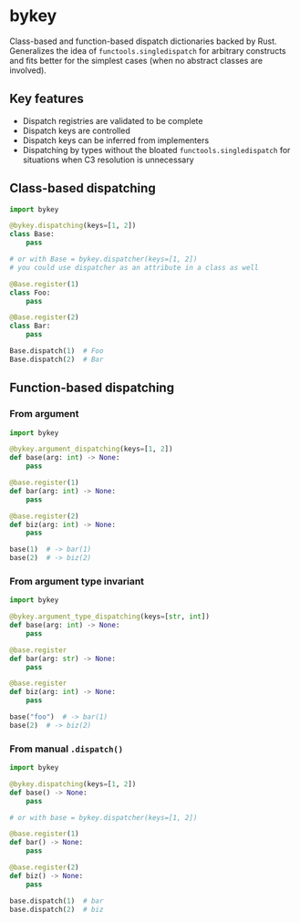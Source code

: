 # bykey
Class-based and function-based dispatch dictionaries backed by Rust.
Generalizes the idea of `functools.singledispatch` for arbitrary constructs and fits better for the simplest cases (when no abstract classes are involved).

## Key features
- Dispatch registries are validated to be complete
- Dispatch keys are controlled
- Dispatch keys can be inferred from implementers
- Dispatching by types without the bloated `functools.singledispatch` for situations when C3 resolution is unnecessary


## Class-based dispatching
```py
import bykey

@bykey.dispatching(keys=[1, 2])
class Base:
    pass

# or with Base = bykey.dispatcher(keys=[1, 2])
# you could use dispatcher as an attribute in a class as well

@Base.register(1)
class Foo:
    pass

@Base.register(2)
class Bar:
    pass

Base.dispatch(1)  # Foo
Base.dispatch(2)  # Bar
```

## Function-based dispatching

### From argument
```py
import bykey

@bykey.argument_dispatching(keys=[1, 2])
def base(arg: int) -> None:
    pass

@base.register(1)
def bar(arg: int) -> None:
    pass

@base.register(2)
def biz(arg: int) -> None:
    pass

base(1)  # -> bar(1)
base(2)  # -> biz(2)
```


### From argument type invariant
```py
import bykey

@bykey.argument_type_dispatching(keys=[str, int])
def base(arg: int) -> None:
    pass

@base.register
def bar(arg: str) -> None:
    pass

@base.register
def biz(arg: int) -> None:
    pass

base("foo")  # -> bar(1)
base(2)  # -> biz(2)
```

### From manual `.dispatch()`
```py
import bykey

@bykey.dispatching(keys=[1, 2])
def base() -> None:
    pass

# or with base = bykey.dispatcher(keys=[1, 2])

@base.register(1)
def bar() -> None:
    pass

@base.register(2)
def biz() -> None:
    pass

base.dispatch(1)  # bar
base.dispatch(2)  # biz
```




